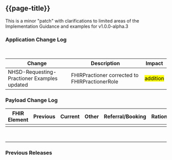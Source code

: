 ## {{page-title}}
This is a minor "patch" with clarifications to limited areas of the Implementation Guidance and examples for v1.0.0-alpha.3

### Application Change Log


<br>


| Change                                    | Description                                     | Impact                                                                  | 
|-------------------------------------------|-------------------------------------------------|-------------------------------------------------------------------------|
|NHSD-Requesting-Practioner Examples updated  | FHIRPractioner corrected to FHIRPractionerRole  |  <mark style="background-color: Yellow">addition</mark>  |



### Payload Change Log


| FHIR Element                                         | Previous | Current    | Other   | Referral/Booking | Rationale                                                                                       |  Impact  |
|------------------------------------------------------|----------|------------|---------|------------------|-------------------------------------------------------------------------------------------------|----------|
|  |          |            |       |      |  |     |   

  

<br>
<hr>

### Previous Releases